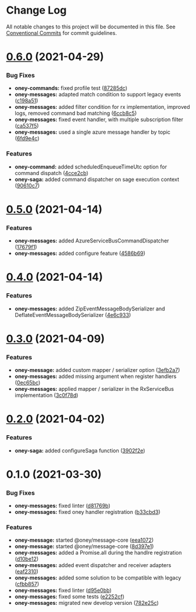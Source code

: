 # Change Log

All notable changes to this project will be documented in this file.
See [Conventional Commits](https://conventionalcommits.org) for commit guidelines.

# [0.6.0](https://dev.azure.com/OneyPay/OneyPay-API/_git/oney/compare/@oney/messages-adapters@0.5.0...@oney/messages-adapters@0.6.0) (2021-04-29)


### Bug Fixes

* **oney-commands:** fixed profile test ([87285dc](https://dev.azure.com/OneyPay/OneyPay-API/_git/oney/commits/87285dcbc63508158a97c6190cfc5174feafb0b1))
* **oney-messages:** adapted match condition to support legacy events ([c198a51](https://dev.azure.com/OneyPay/OneyPay-API/_git/oney/commits/c198a51c6ea5d48c433aa77436612325b4fbbc92))
* **oney-messages:** added filter condition for rx implementation, improved logs, removed command bad matching ([6ccb8c5](https://dev.azure.com/OneyPay/OneyPay-API/_git/oney/commits/6ccb8c548ffd965ada7cc0dd4e0ddf4db609ca88))
* **oney-messages:** fixed event handler, with multiple subscription filter ([ca537f5](https://dev.azure.com/OneyPay/OneyPay-API/_git/oney/commits/ca537f5168115b2dbf7abe3aca56ff70f9f7460f))
* **oney-messages:** used a single azure message handler by topic ([6fd9e4c](https://dev.azure.com/OneyPay/OneyPay-API/_git/oney/commits/6fd9e4c31f50a7da11f0abdcf01244895fda7c7d))


### Features

* **oney-command:** added scheduledEnqueueTimeUtc option for command dispatch ([4cce2cb](https://dev.azure.com/OneyPay/OneyPay-API/_git/oney/commits/4cce2cb84a1b39ea264b60113634fac4ec87e700))
* **oney-saga:** added command dispatcher on sage execution context ([90610c7](https://dev.azure.com/OneyPay/OneyPay-API/_git/oney/commits/90610c7df3b05006c577b87a3fa8bc89178d89c6))





# [0.5.0](https://dev.azure.com/OneyPay/OneyPay-API/_git/oney/compare/@oney/messages-adapters@0.4.0...@oney/messages-adapters@0.5.0) (2021-04-14)


### Features

* **oney-messages:** added AzureServiceBusCommandDispatcher ([17679f1](https://dev.azure.com/OneyPay/OneyPay-API/_git/oney/commits/17679f15ac5dd26c05f4392c91fc6457e593e130))
* **oney-messages:** added configure feature ([4586b69](https://dev.azure.com/OneyPay/OneyPay-API/_git/oney/commits/4586b69d83f7231c48f9cab16a12c00d0b60fd51))





# [0.4.0](https://dev.azure.com/OneyPay/OneyPay-API/_git/oney/compare/@oney/messages-adapters@0.3.0...@oney/messages-adapters@0.4.0) (2021-04-14)


### Features

* **oney-messages:** added ZipEventMessageBodySerializer and DeflateEventMessageBodySerializer ([4e6c933](https://dev.azure.com/OneyPay/OneyPay-API/_git/oney/commits/4e6c9334b9e30607e3054b6aa476508de89dea0b))





# [0.3.0](https://dev.azure.com/OneyPay/OneyPay-API/_git/oney/compare/@oney/messages-adapters@0.2.0...@oney/messages-adapters@0.3.0) (2021-04-09)


### Features

* **oney-message:** added custom mapper / serializer option ([3efb2a7](https://dev.azure.com/OneyPay/OneyPay-API/_git/oney/commits/3efb2a70265e6f1997da0bcb3181d7306d274bab))
* **oney-messages:** added missing argument when register handlers ([0ec65bc](https://dev.azure.com/OneyPay/OneyPay-API/_git/oney/commits/0ec65bc68e209361c752cbe97f45443715d51ccb))
* **oney-messages:** applied mapper / serializer in the RxServiceBus implementation ([3c0f78d](https://dev.azure.com/OneyPay/OneyPay-API/_git/oney/commits/3c0f78db54ac5a0ca0262ba3213465cd64933f26))





# [0.2.0](https://dev.azure.com/OneyPay/OneyPay-API/_git/oney/compare/@oney/messages-adapters@0.1.0...@oney/messages-adapters@0.2.0) (2021-04-02)


### Features

* **oney-saga:** added configureSaga function ([3902f2e](https://dev.azure.com/OneyPay/OneyPay-API/_git/oney/commits/3902f2ed56b2e1777898a316b4fd9c7cc3bcd147))





# 0.1.0 (2021-03-30)


### Bug Fixes

* **oney-messages:** fixed linter ([d81769b](https://dev.azure.com/OneyPay/OneyPay-API/_git/oney/commits/d81769b15c1547b6e4e191006167a47ebd61145c))
* **oney-messages:** fixed oney handler registration ([b33cbd3](https://dev.azure.com/OneyPay/OneyPay-API/_git/oney/commits/b33cbd30e116284c3d4787f07c486219c6b59021))


### Features

* **oney-message:** started @oney/message-core ([eea1072](https://dev.azure.com/OneyPay/OneyPay-API/_git/oney/commits/eea1072fb619c4e6d68fb9b14578541d5daf4daf))
* **oney-message:** started @oney/message-core ([8d397e1](https://dev.azure.com/OneyPay/OneyPay-API/_git/oney/commits/8d397e1acc95b45ab66e53ae23031d3db8ed50f4))
* **oney-messages:** added a Promise.all during the handlre registration ([d10be12](https://dev.azure.com/OneyPay/OneyPay-API/_git/oney/commits/d10be1260aa25aa8dd1e434ffdfc0b9845228ae2))
* **oney-messages:** added event dispatcher and receiver adapters ([eaf2310](https://dev.azure.com/OneyPay/OneyPay-API/_git/oney/commits/eaf231002d347e304a88a0c61d014a18a4c198a3))
* **oney-messages:** added some solution to be compatible with legacy ([cfbb857](https://dev.azure.com/OneyPay/OneyPay-API/_git/oney/commits/cfbb8575710f76c0c3b6f1a394687899acc35a68))
* **oney-messages:** fixed linter ([d95e0bb](https://dev.azure.com/OneyPay/OneyPay-API/_git/oney/commits/d95e0bbae723389ebfb396d5947b4628614386ca))
* **oney-messages:** fixed some tests ([e2252cf](https://dev.azure.com/OneyPay/OneyPay-API/_git/oney/commits/e2252cf0279c098749cd99f3c5d7362eca0a7cad))
* **oney-messages:** migrated new develop version ([782e25c](https://dev.azure.com/OneyPay/OneyPay-API/_git/oney/commits/782e25c7e3cc940c0a135406b24cd9acd16dd45e))
